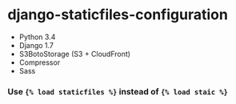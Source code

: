 django-staticfiles-configuration
================================

* Python 3.4
* Django 1.7
* S3BotoStorage (S3 + CloudFront)
* Compressor
* Sass

### Use `{% load staticfiles %}` instead of `{% load staic %}`
